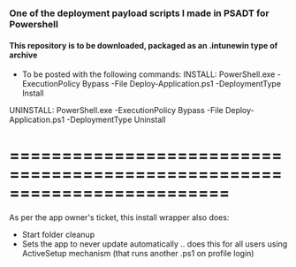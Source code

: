 ### One of the deployment payload scripts I made in PSADT for Powershell

#### This repository is to be downloaded, packaged as an .intunewin type of archive
  - To be posted with the following commands:
INSTALL:
PowerShell.exe -ExecutionPolicy Bypass -File Deploy-Application.ps1 -DeploymentType Install

UNINSTALL:
PowerShell.exe -ExecutionPolicy Bypass -File Deploy-Application.ps1 -DeploymentType Uninstall

# =========================================================================

As per the app owner's ticket, this install wrapper also does:
- Start folder cleanup
- Sets the app to never update automatically .. does this for all users using ActiveSetup mechanism (that runs another .ps1 on profile login)
